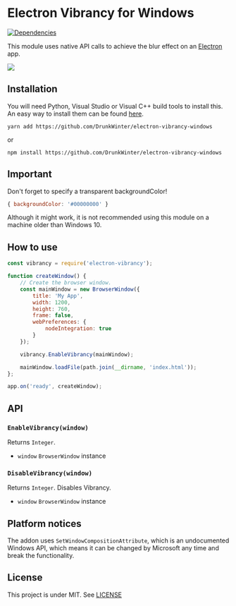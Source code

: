 # Electron Vibrancy for Windows

[![Dependencies](https://status.david-dm.org/gh/DrunkWinter/electron-vibrancy-windows.svg)](https://david-dm.org/DrunkWinter/electron-vibrancy-windows)

This module uses native API calls to achieve the blur effect on an [Electron](https://github.com/electron/electron) app.

![](http://i.imgur.com/0sRPzpn.png)

## Installation
You will need Python, Visual Studio or Visual C++ build tools to install this. An easy way to install them can be found [here](https://www.npmjs.com/package/windows-build-tools).

```shell script
yarn add https://github.com/DrunkWinter/electron-vibrancy-windows
```

or

```shell script
npm install https://github.com/DrunkWinter/electron-vibrancy-windows
```

## Important

Don't forget to specify a transparent backgroundColor!
```javascript 
{ backgroundColor: '#00000000' } 
```

Although it might work, it is not recommended using this module on a machine older than Windows 10.

## How to use

```javascript
const vibrancy = require('electron-vibrancy');

function createWindow() {
    // Create the browser window.
    const mainWindow = new BrowserWindow({
        title: 'My App',
        width: 1200,
        height: 760,
        frame: false,
        webPreferences: {
            nodeIntegration: true
        }
    });

    vibrancy.EnableVibrancy(mainWindow);

    mainWindow.loadFile(path.join(__dirname, 'index.html'));
};

app.on('ready', createWindow);
```

## API

### `EnableVibrancy(window)`

Returns `Integer`.

* `window` `BrowserWindow` instance


### `DisableVibrancy(window)`

Returns `Integer`. Disables Vibrancy.

* `window` `BrowserWindow` instance


## Platform notices

The addon uses ```SetWindowCompositionAttribute```, which is an undocumented Windows API, which means it can be changed by Microsoft any time and break the functionality.


## License

This project is under MIT.
See [LICENSE](https://github.com/arkenthera/electron-vibrancy/blob/master/LICENSE)
